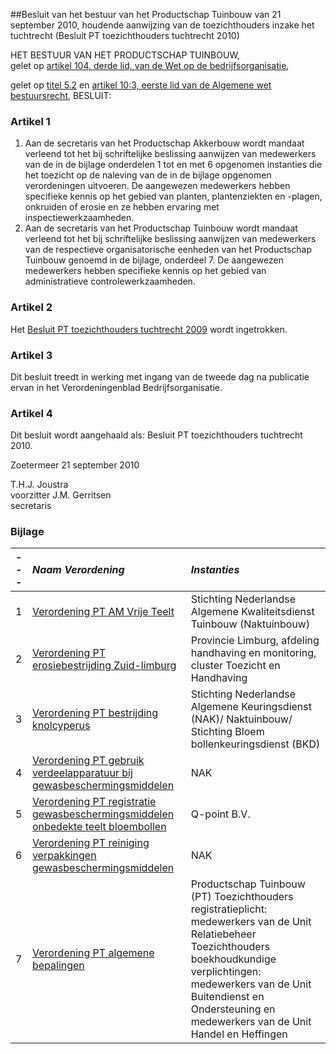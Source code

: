 <meta http-equiv='Content-Type' content='text/html; charset=utf-8' />

##Besluit van het bestuur van het Productschap Tuinbouw van 21 september 2010, houdende aanwijzing van de toezichthouders inzake het tuchtrecht (Besluit PT toezichthouders tuchtrecht 2010)

HET BESTUUR VAN HET PRODUCTSCHAP TUINBOUW,  
gelet op [artikel 104, derde lid, van de Wet op de bedrijfsorganisatie](../../../../../../../wet/wet/op/de/bedrijfsorganisatie/BWBR0002058/README.md),

gelet op [titel 5.2](../../../../../../../wet/algemene/wet/bestuursrecht/BWBR0005537/README.md) en [artikel 10:3, eerste lid van de Algemene wet bestuursrecht](../../../../../../../wet/algemene/wet/bestuursrecht/BWBR0005537/README.md),
BESLUIT:    

### Artikel  1  

1.  Aan de secretaris van het Productschap Akkerbouw wordt mandaat verleend tot het bij schriftelijke beslissing aanwijzen van medewerkers van de in de bijlage onderdelen 1 tot en met 6 opgenomen instanties die het toezicht op de naleving van de in de bijlage opgenomen verordeningen uitvoeren. De aangewezen medewerkers hebben specifieke kennis op het gebied van planten, plantenziekten en -plagen, onkruiden of erosie en ze hebben ervaring met inspectiewerkzaamheden.   
2.  Aan de secretaris van het Productschap Tuinbouw wordt mandaat verleend tot het bij schriftelijke beslissing aanwijzen van medewerkers van de respectieve organisatorische eenheden van het Productschap Tuinbouw genoemd in de bijlage, onderdeel 7. De aangewezen medewerkers hebben specifieke kennis op het gebied van administratieve controlewerkzaamheden.   

### Artikel  2  

Het [Besluit PT toezichthouders tuchtrecht 2009](../../../../../../../pbo/besluit/pt/toezichthouders/tuchtrecht/2009/BWBR0027632/README.md) wordt ingetrokken.  

### Artikel  3  

Dit besluit treedt in werking met ingang van de tweede dag na publicatie ervan in het Verordeningenblad Bedrijfsorganisatie.  

### Artikel  4  

Dit besluit wordt aangehaald als: Besluit PT toezichthouders tuchtrecht 2010.  

Zoetermeer 
21 september 2010   

T.H.J. Joustra  
voorzitter 
J.M. Gerritsen  
secretaris   

### Bijlage  

|--- |  *Naam Verordening*   |  *Instanties*   |
|:---|:---|:---|
| 1  |  [Verordening PT AM Vrije Teelt](../../../../../../../pbo/verordening/pt/am/vrije/teelt/BWBR0028017/README.md)   | Stichting Nederlandse Algemene Kwaliteitsdienst Tuinbouw (Naktuinbouw)  |
| 2  |  [Verordening PT erosiebestrijding Zuid-limburg](../../../../../../../pbo/verordening/pt/erosiebestrijding/zuid-limburg/2009/BWBR0025525/README.md)   | Provincie Limburg, afdeling handhaving en monitoring, cluster Toezicht en Handhaving  |
| 3  |  [Verordening PT bestrijding knolcyperus](../../../../../../../pbo/verordening/pt/bestrijding/knolcyperus/2010/BWBR0029460/README.md)   | Stichting Nederlandse Algemene Keuringsdienst (NAK)/ Naktuinbouw/ Stichting Bloem bollenkeuringsdienst (BKD)  |
| 4  |  [Verordening PT gebruik verdeelapparatuur bij gewasbeschermingsmiddelen](../../../../../../../pbo/verordening/pt/gebruik/verdeelapparatuur/bij/gewasbeschermingsmiddelen/etc/BWBR0025530/README.md)   | NAK  |
| 5  |  [Verordening PT registratie gewasbeschermingsmiddelen onbedekte teelt bloembollen](../../../../../../../pbo/verordening/pt/gebruik/verdeelapparatuur/bij/gewasbeschermingsmiddelen/etc/BWBR0025530/README.md)   | Q-point B.V.  |
| 6  |  [Verordening PT reiniging verpakkingen gewasbeschermingsmiddelen](../../../../../../../pbo/verordening/pt/reiniging/verpakkingen/gewasbeschermingsmiddelen/2009/BWBR0025650/README.md)   | NAK  |
| 7  |  [Verordening PT algemene bepalingen](../../../../../../../pbo/verordening/pt/algemene/bepalingen/2009/BWBR0027562/README.md)   | Productschap Tuinbouw (PT)    Toezichthouders registratieplicht: medewerkers van de Unit Relatiebeheer     Toezichthouders boekhoudkundige verplichtingen: medewerkers van de Unit Buitendienst en Ondersteuning en medewerkers van de Unit Handel en Heffingen      |

